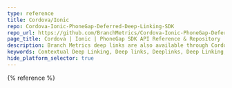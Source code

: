 ```yaml
---
type: reference
title: Cordova/Ionic
repo: Cordova-Ionic-PhoneGap-Deferred-Deep-Linking-SDK
repo_url: https://github.com/BranchMetrics/Cordova-Ionic-PhoneGap-Deferred-Deep-Linking-SDK
page_title: Cordova | Ionic | PhoneGap SDK API Reference & Repository
description: Branch Metrics deep links are also available through Cordova, Ionic and PhoneGap. This reference guides you through the installation and configuration of the Cordova, Ionic and PhoneGap SDK.
keywords: Contextual Deep Linking, Deep links, Deeplinks, Deep Linking, Deeplinking, Deferred Deep Linking, Deferred Deeplinking, Google App Indexing, Google App Invites, Apple Universal Links, Apple Spotlight Search, Facebook App Links, AppLinks, Deepviews, Deep views, references, API Reference, Cordova, Ionic, PhoneGap, SDK, repository
hide_platform_selector: true
---
```


{% reference %}
